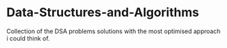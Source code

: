 # Data-Structures-and-Algorithms
Collection of the DSA problems solutions with the most optimised approach i could think of.
